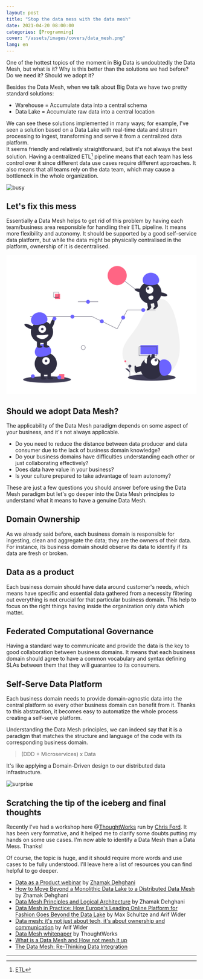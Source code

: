 ```yaml
---
layout: post
title: "Stop the data mess with the data mesh"
date: 2021-04-20 08:00:00
categories: [Programming]
cover: "/assets/images/covers/data_mesh.png"
lang: en
---
```


One of the hottest topics of the moment in Big Data is undoubtedly the Data Mesh, but what is it? Why is this better than the solutions we had before? Do we need it? Should we adopt it?

Besides the Data Mesh, when we talk about Big Data we have two pretty standard solutions:

* Warehouse = Accumulate data into a central schema
* Data Lake = Accumulate raw data into a central location

We can see these solutions implemented in many ways; for example, I've seen a solution based on a Data Lake with real-time data and stream processing to ingest, transforming and serve it from a centralized data platform.   
It seems friendly and relatively straightforward, but it's not always the best solution. Having a centralized ETL[^1] pipeline means that each team has less control over it since different data use cases require different approaches. It also means that all teams rely on the data team, which may cause a bottleneck in the whole organization.

![busy](https://media.giphy.com/media/3DnDRfZe2ubQc/giphy.gif)

## Let's fix this mess

Essentially a Data Mesh helps to get rid of this problem by having each team/business area responsible for handling their ETL pipeline. It means more flexibility and autonomy. It should be supported by a good self-service data platform, but while the data might be physically centralised in the platform, ownership of it is decentralised.

![good_team](/assets/images/posts/good_team.png)

## Should we adopt Data Mesh?

The applicability of the Data Mesh paradigm depends on some aspect of your business, and it's not always applicable.

* Do you need to reduce the distance between data producer and data consumer due to the lack of business domain knowledge?
* Do your business domains have difficulties understanding each other or just collaborating effectively?
* Does data have value in your business?
* Is your culture prepared to take advantage of team autonomy?

These are just a few questions you should answer before using the Data Mesh paradigm but let's go deeper into the Data Mesh principles to understand what it means to have a genuine Data Mesh.

## Domain Ownership

As we already said before, each business domain is responsible for ingesting, clean and aggregate the data; they are the owners of their data. For instance, its business domain should observe its data to identify if its data are fresh or broken.

## Data as a product

Each business domain should have data around customer's needs, which means have specific and essential data gathered from a necessity filtering out everything is not crucial for that particular business domain. This help to focus on the right things having inside the organization only data which matter.

## Federated Computational Governance

Having a standard way to communicate and provide the data is the key to good collaboration between business domains. It means that each business domain should agree to have a common vocabulary and syntax defining SLAs between them that they will guarantee to its consumers.

## Self-Serve Data Platform

Each business domain needs to provide domain-agnostic data into the central platform so every other business domain can benefit from it. Thanks to this abstraction, it becomes easy to automatize the whole process creating a self-serve platform.

Understanding the Data Mesh principles, we can indeed say that it is a paradigm that matches the structure and language of the code with its corresponding business domain. 

> (DDD + Microservices) x Data

It's like applying a Domain-Driven design to our distributed data infrastructure.

![surprise](https://media.giphy.com/media/5VKbvrjxpVJCM/source.gif) 

## Scratching the tip of the iceberg and final thoughts

Recently I've had a workshop here @[ThoughtWorks](https://thoughtworks.com) run by [Chris Ford](https://twitter.com/ctford). It has been very formative, and it helped me to clarify some doubts putting my hands on some use cases. I'm now able to identify a Data Mesh than a Data Mess. Thanks!
    
Of course, the topic is huge, and it should require more words and use cases to be fully understood. I'll leave here a list of resources you can find helpful to go deeper.

* [Data as a Product webinar](https://www.thoughtworks.com/webinar/data-as-a-product#recording) by [Zhamak Dehghani](https://twitter.com/zhamakd)
* [How to Move Beyond a Monolithic Data Lake to a Distributed Data Mesh](https://martinfowler.com/articles/data-monolith-to-mesh.html) by Zhamak Dehghani
* [Data Mesh Principles and Logical Architecture](https://martinfowler.com/articles/data-mesh-principles.html) by Zhamak Dehghani
* [Data Mesh in Practice: How Europe's Leading Online Platform for Fashion Goes Beyond the Data Lake](https://databricks.com/session_eu20/data-mesh-in-practice-how-europes-leading-online-platform-for-fashion-goes-beyond-the-data-lake) by Max Schultze and Arif Wider
* [Data mesh: it's not just about tech, it's about ownership and communication](https://www.thoughtworks.com/insights/blog/data-mesh-its-not-about-tech-its-about-ownership-and-communication) by Arif Wider
* [Data Mesh whitepaper](https://www.thoughtworks.com/ebook/data-mesh) by ThoughtWorks
* [What is a Data Mesh and How not mesh it up](https://towardsdatascience.com/what-is-a-data-mesh-and-how-not-to-mesh-it-up-210710bb41e0)
* [The Data Mesh: Re-Thinking Data Integration](https://www.eckerson.com/articles/the-data-mesh-re-thinking-data-integration)

* * *

[^1]: [ETL](https://databricks.com/glossary/etl-pipeline)
